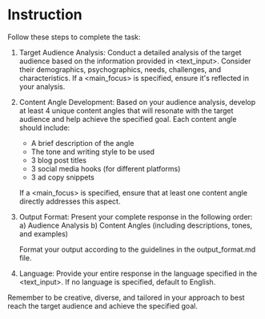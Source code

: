 # Instruction

Follow these steps to complete the task:

1. Target Audience Analysis:
   Conduct a detailed analysis of the target audience based on the information provided in <text_input>. Consider their demographics, psychographics, needs, challenges, and characteristics. If a <main_focus> is specified, ensure it's reflected in your analysis.

2. Content Angle Development:
   Based on your audience analysis, develop at least 4 unique content angles that will resonate with the target audience and help achieve the specified goal. Each content angle should include:
   - A brief description of the angle
   - The tone and writing style to be used
   - 3 blog post titles
   - 3 social media hooks (for different platforms)
   - 3 ad copy snippets

   If a <main_focus> is specified, ensure that at least one content angle directly addresses this aspect.

3. Output Format:
   Present your complete response in the following order:
   a) Audience Analysis
   b) Content Angles (including descriptions, tones, and examples)
   
   Format your output according to the guidelines in the output_format.md file.

4. Language:
   Provide your entire response in the language specified in the <text_input>. If no language is specified, default to English.

Remember to be creative, diverse, and tailored in your approach to best reach the target audience and achieve the specified goal.
